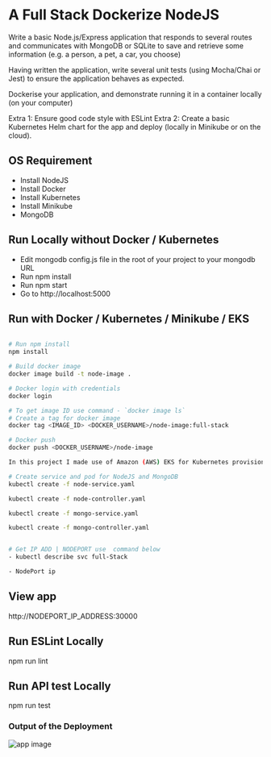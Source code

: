 # A Full Stack Dockerize NodeJS

Write a basic Node.js/Express application that responds to several routes and communicates with MongoDB or SQLite to save and retrieve some information (e.g. a person, a pet, a car, you choose)

Having written the application, write several unit tests (using Mocha/Chai or Jest) to ensure the application behaves as expected.

Dockerise your application, and demonstrate running it in a container locally (on your computer)

Extra 1: Ensure good code style with ESLint
Extra 2: Create a basic Kubernetes Helm chart for the app and deploy (locally in Minikube or on the cloud).

## OS Requirement

- Install NodeJS
- Install Docker
- Install Kubernetes
- Install Minikube
- MongoDB


## Run Locally without Docker / Kubernetes



- Edit mongodb config.js file in the root of your project to your mongodb URL
- Run npm install
- Run npm start
- Go to http://localhost:5000

## Run with Docker / Kubernetes / Minikube / EKS

```bash

# Run npm install
npm install

# Build docker image
docker image build -t node-image .

# Docker login with credentials
docker login

# To get image ID use command - `docker image ls`
# Create a tag for docker image
docker tag <IMAGE_ID> <DOCKER_USERNAME>/node-image:full-stack

# Docker push
docker push <DOCKER_USERNAME>/node-image

In this project I made use of Amazon (AWS) EKS for Kubernetes provisioning and AWS ECR for containerizng.

# Create service and pod for NodeJS and MongoDB
kubectl create -f node-service.yaml

kubectl create -f node-controller.yaml

kubectl create -f mongo-service.yaml

kubectl create -f mongo-controller.yaml


# Get IP ADD | NODEPORT use  command below
- kubectl describe svc full-Stack

- NodePort ip

```

## View app
http://NODEPORT_IP_ADDRESS:30000


## Run ESLint Locally
npm run lint

## Run API test Locally
npm run test

### Output of the Deployment

![app image](./app-image.PNG)
